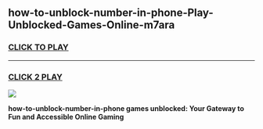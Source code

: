 
## how-to-unblock-number-in-phone-Play-Unblocked-Games-Online-m7ara
<h3>
<a href="https://premium76.site?title=how-to-unblock-number-in-phone&ref=25A">CLICK TO PLAY</a></h3>
<hr>

<h3>
<a href="https://premium76.site?title=how-to-unblock-number-in-phone&ref=25A">CLICK 2 PLAY</a>
  
</h3>

<a href="https://premium76.site?title=how-to-unblock-number-in-phone&ref=25A"><img src="https://clearcache.store/games.png"></a>


**how-to-unblock-number-in-phone games unblocked: Your Gateway to Fun and Accessible Online Gaming**
